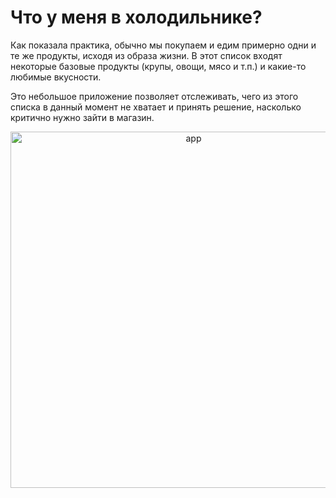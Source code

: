 # Что у меня в холодильнике?

Как показала практика, обычно мы покупаем и едим примерно одни и те же продукты, исходя из образа жизни. В этот список входят некоторые базовые продукты (крупы, овощи, мясо и т.п.) и какие-то любимые вкусности.

Это небольшое приложение позволяет отслеживать, чего из этого списка в данный момент не хватает и принять решение, насколько критично нужно зайти в магазин.

<p align="center">
  <img src="[https://example.com/image.png](https://github.com/user-attachments/assets/1d2f2908-3be9-47d2-9a50-eacf097f2a5c)" alt="app" width="570"/>
</p>
